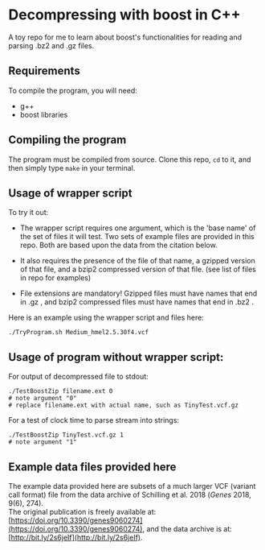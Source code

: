# Decompressing with boost in C++

A toy repo for me to learn about boost's functionalities for reading and parsing .bz2 and .gz files.

## Requirements

To compile the program, you will need:

* g++
* boost libraries

## Compiling the program

The program must be compiled from source.  Clone this repo, `cd` to it, and then simply type `make` in your terminal.

## Usage of wrapper script

To try it out:

* The wrapper script requires one argument, which is the 'base name' of the set of files it will test.  Two sets of example files are provided in this repo.  Both are based upon the data from the citation below.  

* It also requires the presence of the file of that name, a gzipped version of that file, and a bzip2 compressed version of that file. (see list of files in repo for examples)

* File extensions are mandatory!  Gzipped files must have names that end in .gz , and bzip2 compressed files must have names that end in .bz2 .

Here is an example using the wrapper script and files here:

```
./TryProgram.sh Medium_hmel2.5.30f4.vcf
```

## Usage of program without wrapper script:

For output of decompressed file to stdout:
```
./TestBoostZip filename.ext 0
# note argument "0"
# replace filename.ext with actual name, such as TinyTest.vcf.gz
```

For a test of clock time to parse stream into strings:
```
./TestBoostZip TinyTest.vcf.gz 1
# note argument "1"
```

## Example data files provided here
The example data provided here are subsets of a much larger 
VCF (variant call format) file from the data archive of 
Schilling et al. 2018 (_Genes_ 2018, 9(6), 274).  
The original publication is freely available at: 
[https://doi.org/10.3390/genes9060274](https://doi.org/10.3390/genes9060274),
and the data archive is at: [http://bit.ly/2s6jeIf](http://bit.ly/2s6jeIf).

